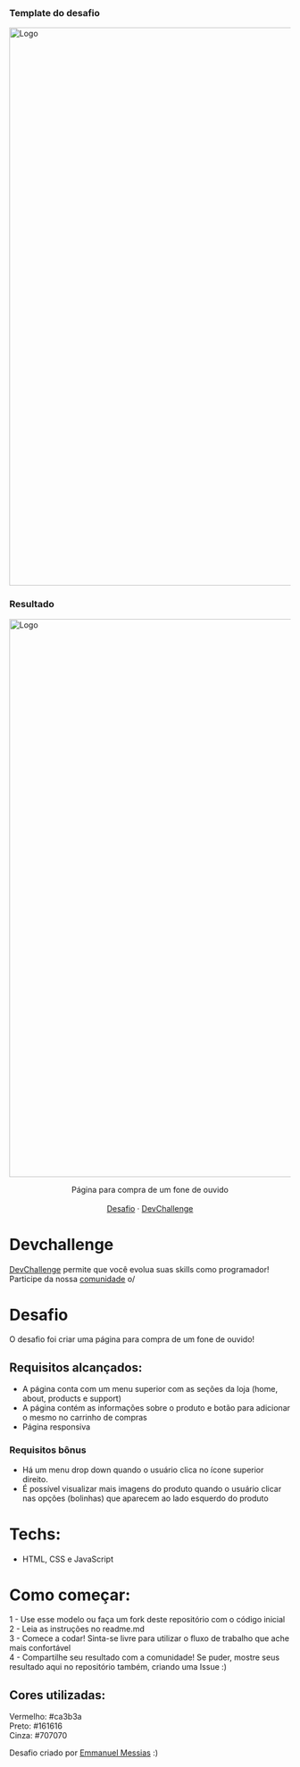 <br />
<p align="center">
     <h3>Template do desafio</h3>
    <img src="https://i.imgur.com/YuUaCDv.gif" alt="Logo" width="1000">
   
 <br />
   
<p align="center">
    <h3>Resultado</h3>
    <img src="https://github.com/felipeblobo/devchallenge1/blob/master/CPT2105152304-1920x975.gif" alt="Logo" width="1000">
 <br /> 
  <p align="center">
     Página para compra de um fone de ouvido
       <br />
    <br />
    <a href="https://github.com/devchallenge-io/one-landing-page">Desafio</a>
    ·
    <a href="https://www.devchallenge.com.br/">DevChallenge</a>
  </p>
</p>

# Devchallenge
<a href="https://devchallenge.now.sh/"> DevChallenge</a> permite que você evolua suas skills como programador! Participe da nossa <a href="https://discord.gg/yvYXhGj">comunidade</a> o/

# Desafio
O desafio foi criar uma página para compra de um fone de ouvido! 

## Requisitos alcançados:
- A página conta com um menu superior com as seções da loja (home, about, products e support)<br>
- A página contém as informações sobre o produto e botão para adicionar o mesmo no carrinho de compras<br>
- Página responsiva

### Requisitos bônus
- Há um menu drop down  quando o usuário clica no ícone superior direito.
- É possível visualizar mais imagens do produto quando o usuário clicar nas opções (bolinhas) que aparecem ao lado esquerdo do produto

# Techs: 
- HTML, CSS e JavaScript

# Como começar:
1 - Use esse modelo ou faça um fork deste repositório com o código inicial<br>
2 - Leia as instruções no readme.md<br>
3 - Comece a codar! Sinta-se livre para utilizar o fluxo de trabalho que ache mais confortável<br>
4 - Compartilhe seu resultado com a comunidade! Se puder, mostre seus resultado aqui no repositório também, criando uma Issue :)<br>


## Cores utilizadas:
Vermelho: #ca3b3a<br>
Preto: #161616<br>
Cinza: #707070


Desafio criado por  <a href="https://www.linkedin.com/in/emmanuel-messias-535621127/">Emmanuel Messias</a> :)
